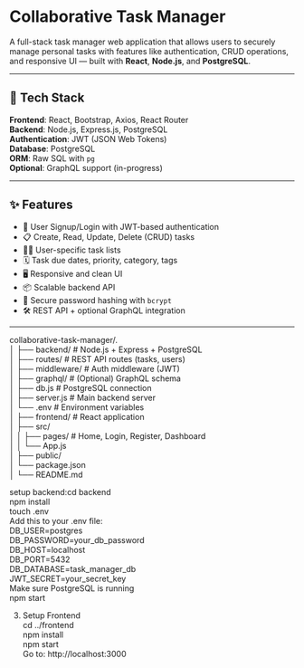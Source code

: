# Collaborative Task Manager 

A full-stack task manager web application that allows users to securely manage personal tasks with features like authentication, CRUD operations, and responsive UI — built with **React**, **Node.js**, and **PostgreSQL**.

---

## 🚀 Tech Stack

**Frontend**: React, Bootstrap, Axios, React Router  
**Backend**: Node.js, Express.js, PostgreSQL  
**Authentication**: JWT (JSON Web Tokens)  
**Database**: PostgreSQL  
**ORM**: Raw SQL with `pg`  
**Optional**: GraphQL support (in-progress)

---

## ✨ Features

- 🔐 User Signup/Login with JWT-based authentication
- 📋 Create, Read, Update, Delete (CRUD) tasks
- 🧍‍♂️ User-specific task lists
- 🗓️ Task due dates, priority, category, tags
- 🖥️ Responsive and clean UI
- 📦 Scalable backend API
- 🧾 Secure password hashing with `bcrypt`
- 🛠️ REST API + optional GraphQL integration

---

collaborative-task-manager/.  
│ ├── backend/ # Node.js + Express + PostgreSQL  
│ ├── routes/ # REST API routes (tasks, users)   
│ ├── middleware/ # Auth middleware (JWT)   
│ ├── graphql/ # (Optional) GraphQL schema  
│ ├── db.js # PostgreSQL connection   
│ ├── server.js # Main backend server  
│ └── .env # Environment variables     
│ ├── frontend/ # React application   
│ ├── src/   
│ │ ├── pages/ # Home, Login, Register, Dashboard   
│ │ └── App.js   
│ ├── public/  
│ └── package.json   
│ └── README.md  

setup backend:cd backend  
npm install  
touch .env  
Add this to your .env file:  
DB_USER=postgres  
DB_PASSWORD=your_db_password  
DB_HOST=localhost  
DB_PORT=5432  
DB_DATABASE=task_manager_db  
JWT_SECRET=your_secret_key  
 Make sure PostgreSQL is running  
npm start  

3. Setup Frontend  
cd ../frontend  
npm install  
npm start  
Go to: http://localhost:3000  
